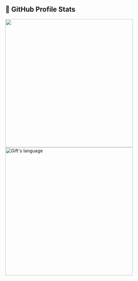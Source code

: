 ## 🎯 GitHub Profile Stats
<div>
  <img align="center" src="https://streak-stats.demolab.com?user=cirillojon&theme=tokyonight-duo alt="Gift's LangStat" width="400px"/>
  <img align="center" src="https://github-readme-stats.vercel.app/api/top-langs/?username=cirillojon&size_weight=0.25&count_weight=0.75&langs_count=6&layout=compact&theme=tokyonight" alt="Gift's language" width="400px"/>
</div>

<!--
**cirillojon/cirillojon** is a ✨ _special_ ✨ repository because its `README.md` (this file) appears on your GitHub profile.

Here are some ideas to get you started:

- 🔭 I’m currently working on ...
- 🌱 I’m currently learning ...
- 👯 I’m looking to collaborate on ...
- 🤔 I’m looking for help with ...
- 💬 Ask me about ...
- 📫 How to reach me: ...
- 😄 Pronouns: ...
- ⚡ Fun fact: ...
-->
